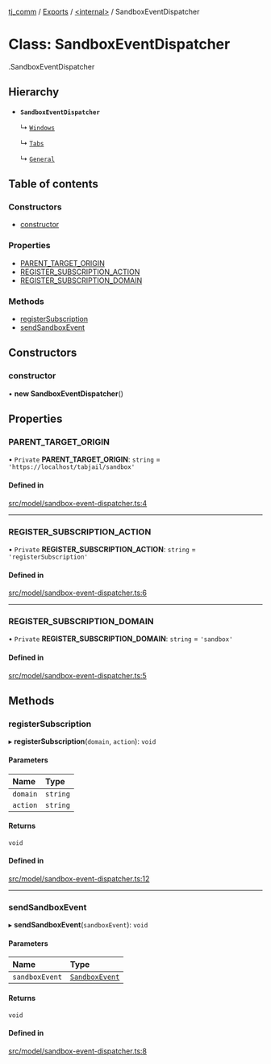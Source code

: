 [tj_comm](../README.md) / [Exports](../modules.md) / [<internal\>](../modules/internal_.md) / SandboxEventDispatcher

# Class: SandboxEventDispatcher

[<internal>](../modules/internal_.md).SandboxEventDispatcher

## Hierarchy

- **`SandboxEventDispatcher`**

  ↳ [`Windows`](internal_.Windows.md)

  ↳ [`Tabs`](internal_.Tabs.md)

  ↳ [`General`](internal_.General.md)

## Table of contents

### Constructors

- [constructor](internal_.SandboxEventDispatcher.md#constructor)

### Properties

- [PARENT\_TARGET\_ORIGIN](internal_.SandboxEventDispatcher.md#parent_target_origin)
- [REGISTER\_SUBSCRIPTION\_ACTION](internal_.SandboxEventDispatcher.md#register_subscription_action)
- [REGISTER\_SUBSCRIPTION\_DOMAIN](internal_.SandboxEventDispatcher.md#register_subscription_domain)

### Methods

- [registerSubscription](internal_.SandboxEventDispatcher.md#registersubscription)
- [sendSandboxEvent](internal_.SandboxEventDispatcher.md#sendsandboxevent)

## Constructors

### constructor

• **new SandboxEventDispatcher**()

## Properties

### PARENT\_TARGET\_ORIGIN

• `Private` **PARENT\_TARGET\_ORIGIN**: `string` = `'https://localhost/tabjail/sandbox'`

#### Defined in

[src/model/sandbox-event-dispatcher.ts:4](https://github.com/digitalwohl/tjlibrary/blob/ea250d0/src/model/sandbox-event-dispatcher.ts#L4)

___

### REGISTER\_SUBSCRIPTION\_ACTION

• `Private` **REGISTER\_SUBSCRIPTION\_ACTION**: `string` = `'registerSubscription'`

#### Defined in

[src/model/sandbox-event-dispatcher.ts:6](https://github.com/digitalwohl/tjlibrary/blob/ea250d0/src/model/sandbox-event-dispatcher.ts#L6)

___

### REGISTER\_SUBSCRIPTION\_DOMAIN

• `Private` **REGISTER\_SUBSCRIPTION\_DOMAIN**: `string` = `'sandbox'`

#### Defined in

[src/model/sandbox-event-dispatcher.ts:5](https://github.com/digitalwohl/tjlibrary/blob/ea250d0/src/model/sandbox-event-dispatcher.ts#L5)

## Methods

### registerSubscription

▸ **registerSubscription**(`domain`, `action`): `void`

#### Parameters

| Name | Type |
| :------ | :------ |
| `domain` | `string` |
| `action` | `string` |

#### Returns

`void`

#### Defined in

[src/model/sandbox-event-dispatcher.ts:12](https://github.com/digitalwohl/tjlibrary/blob/ea250d0/src/model/sandbox-event-dispatcher.ts#L12)

___

### sendSandboxEvent

▸ **sendSandboxEvent**(`sandboxEvent`): `void`

#### Parameters

| Name | Type |
| :------ | :------ |
| `sandboxEvent` | [`SandboxEvent`](internal_.SandboxEvent.md) |

#### Returns

`void`

#### Defined in

[src/model/sandbox-event-dispatcher.ts:8](https://github.com/digitalwohl/tjlibrary/blob/ea250d0/src/model/sandbox-event-dispatcher.ts#L8)
